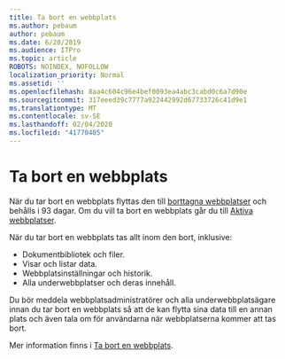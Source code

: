 ```yaml
---
title: Ta bort en webbplats
ms.author: pebaum
author: pebaum
ms.date: 6/20/2019
ms.audience: ITPro
ms.topic: article
ROBOTS: NOINDEX, NOFOLLOW
localization_priority: Normal
ms.assetid: ''
ms.openlocfilehash: 8aa4c604c96e4bef0093ea4abc3cabd0c6a7d90e
ms.sourcegitcommit: 317eeed39c7777a922442992d67733726c41d9e1
ms.translationtype: MT
ms.contentlocale: sv-SE
ms.lasthandoff: 02/04/2020
ms.locfileid: "41770405"
---
```

# <a name="delete-a-site"></a>Ta bort en webbplats

När du tar bort en webbplats flyttas den till [borttagna webbplatser](https://admin.microsoft.com/sharepoint) och behålls i 93 dagar. Om du vill ta bort en webbplats går du till [Aktiva webbplatser](https://admin.microsoft.com/sharepoint?page=sitemanagement&modern=true). 

När du tar bort en webbplats tas allt inom den bort, inklusive:

- Dokumentbibliotek och filer.
- Visar och listar data.
- Webbplatsinställningar och historik.
- Alla underwebbplatser och deras innehåll.

Du bör meddela webbplatsadministratörer och alla underwebbplatsägare innan du tar bort en webbplats så att de kan flytta sina data till en annan plats och även tala om för användarna när webbplatserna kommer att tas bort.

Mer information finns i [Ta bort en webbplats](https://docs.microsoft.com/sharepoint/delete-site-collection).
